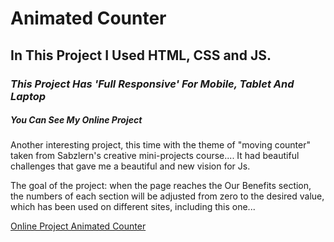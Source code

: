# Animated Counter 

## In This Project I Used HTML, CSS and **JS**.

### *This Project Has 'Full Responsive' For Mobile, Tablet And Laptop*

##### You Can See My Online Project

Another interesting project, this time with the theme of "moving counter" taken from Sabzlern's creative mini-projects course....
It had beautiful challenges that gave me a beautiful and new vision for Js.

The goal of the project: when the page reaches the Our Benefits section, the numbers of each section will be adjusted from zero to the desired value, which has been used on different sites, including this one...

<a href="https://mortezabaghfar2005.github.io/Animated-Counter/"> Online Project Animated Counter

